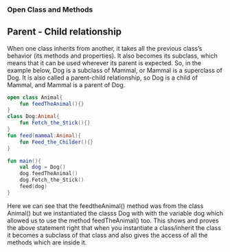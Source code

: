 ### Open Class and Methods

## Parent - Child relationship 

When one class inherits from another, it takes all the previous class’s behavior (its methods and properties). It also becomes its subclass, which means that it can be used wherever its parent is expected. So, in the example below, Dog is a subclass of Mammal, or Mammal is a superclass of Dog. It is also called a parent-child relationship, so Dog is a child of Mammal, and Mammal is a parent of Dog.

```kotlin
open class Animal{
    fun feedTheAnimal(){}
}
class Dog:Animal{
    fun Fetch_the_Stick(){}
}
fun feed(mammal:Animal){
    fun Feed_the_Childer(){}
}

fun main(){
    val dog = Dog()
    dog.feedTheAnimal()
    dog.Fetch_the_Stick()
    feed(dog)
}
```
Here we can see that the feedtheAnimal() method was from the class Animal() but we instantiated the classs Dog with with the variable dog which allowed us to use the method feedTheAnimal() too. This shows and proves the above statement right that when you instantiate a class/inherit the class it becomes a subclass of that class and also gives the access of all the methods which are inside it.